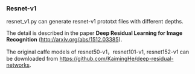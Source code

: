 ### Resnet-v1

resnet_v1.py can generate resnet-v1 prototxt files with different depths.

The detail is described in the paper **Deep Residual Learning for Image Recognition** (http://arxiv.org/abs/1512.03385).

The original caffe models of resnet50-v1，resnet101-v1, resnet152-v1 can be downloaded from https://github.com/KaimingHe/deep-residual-networks.
